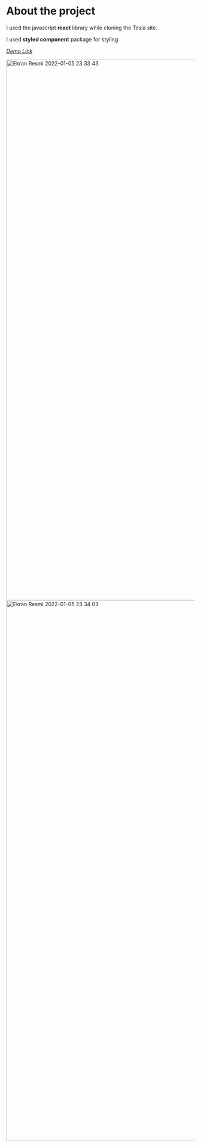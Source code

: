 # About the project

I used the javascript **react** library while cloning the Tesla site.

I used **styled component** package for styling

*[Demo Link](https://tesla-clone-mustafaemrr.netlify.app/)*

<img width="1440" alt="Ekran Resmi 2022-01-05 23 33 43" src="https://user-images.githubusercontent.com/59759250/148285386-362d7c9a-5bca-4a7a-926d-0ca55022d4b1.png">

<img width="1440" alt="Ekran Resmi 2022-01-05 23 34 03" src="https://user-images.githubusercontent.com/59759250/148285401-4dc8ffae-4a07-487b-a913-9e9ae8b38638.png">
